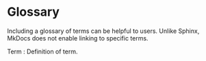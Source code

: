 # Glossary

Including a glossary of terms can be helpful to users. Unlike Sphinx, MkDocs does not enable linking to specific terms. 

Term
: Definition of term.
